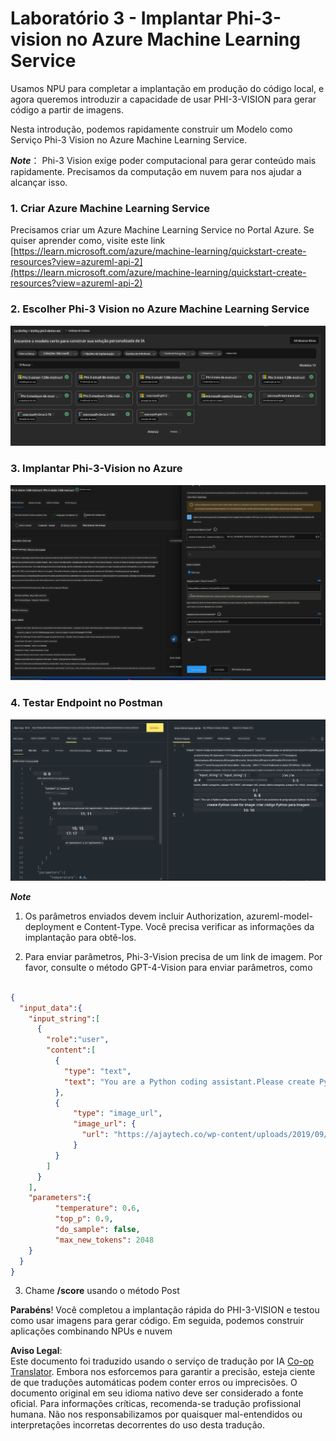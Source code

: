 <!--
CO_OP_TRANSLATOR_METADATA:
{
  "original_hash": "20cb4e6ac1686248e8be913ccf6c2bc2",
  "translation_date": "2025-05-09T19:27:47+00:00",
  "source_file": "md/02.Application/02.Code/Phi3/VSCodeExt/HOL/AIPC/03.DeployPhi3VisionOnAzure.md",
  "language_code": "br"
}
-->
# **Laboratório 3 - Implantar Phi-3-vision no Azure Machine Learning Service**

Usamos NPU para completar a implantação em produção do código local, e agora queremos introduzir a capacidade de usar PHI-3-VISION para gerar código a partir de imagens.

Nesta introdução, podemos rapidamente construir um Modelo como Serviço Phi-3 Vision no Azure Machine Learning Service.

***Note***： Phi-3 Vision exige poder computacional para gerar conteúdo mais rapidamente. Precisamos da computação em nuvem para nos ajudar a alcançar isso.


### **1. Criar Azure Machine Learning Service**

Precisamos criar um Azure Machine Learning Service no Portal Azure. Se quiser aprender como, visite este link [https://learn.microsoft.com/azure/machine-learning/quickstart-create-resources?view=azureml-api-2](https://learn.microsoft.com/azure/machine-learning/quickstart-create-resources?view=azureml-api-2)


### **2. Escolher Phi-3 Vision no Azure Machine Learning Service**

![Catalog](../../../../../../../../../translated_images/vison_catalog.e04e9e5f2b6ff115fff30e793e54e617da07251c7b192e1a68e6b050917f45aa.br.png)


### **3. Implantar Phi-3-Vision no Azure**


![Deploy](../../../../../../../../../translated_images/vision_deploy.c0582d08b5d49675c643f3bedc04ae106957304f3cd4702406fa08bea80ba213.br.png)


### **4. Testar Endpoint no Postman**


![Test](../../../../../../../../../translated_images/vision_test.fb4ff33607077153c7b5dcf37648dc5a9cb550824aeba89963e6b270314fc554.br.png)


***Note***

1. Os parâmetros enviados devem incluir Authorization, azureml-model-deployment e Content-Type. Você precisa verificar as informações da implantação para obtê-los.

2. Para enviar parâmetros, Phi-3-Vision precisa de um link de imagem. Por favor, consulte o método GPT-4-Vision para enviar parâmetros, como

```json

{
  "input_data":{
    "input_string":[
      {
        "role":"user",
        "content":[ 
          {
            "type": "text",
            "text": "You are a Python coding assistant.Please create Python code for image "
          },
          {
              "type": "image_url",
              "image_url": {
                "url": "https://ajaytech.co/wp-content/uploads/2019/09/index.png"
              }
          }
        ]
      }
    ],
    "parameters":{
          "temperature": 0.6,
          "top_p": 0.9,
          "do_sample": false,
          "max_new_tokens": 2048
    }
  }
}

```

3. Chame **/score** usando o método Post

**Parabéns**! Você completou a implantação rápida do PHI-3-VISION e testou como usar imagens para gerar código. Em seguida, podemos construir aplicações combinando NPUs e nuvem

**Aviso Legal**:  
Este documento foi traduzido usando o serviço de tradução por IA [Co-op Translator](https://github.com/Azure/co-op-translator). Embora nos esforcemos para garantir a precisão, esteja ciente de que traduções automáticas podem conter erros ou imprecisões. O documento original em seu idioma nativo deve ser considerado a fonte oficial. Para informações críticas, recomenda-se tradução profissional humana. Não nos responsabilizamos por quaisquer mal-entendidos ou interpretações incorretas decorrentes do uso desta tradução.